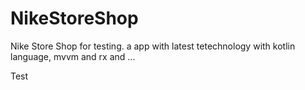 # NikeStoreShop
Nike Store Shop for testing. a app with latest tetechnology with kotlin language, mvvm and rx and ...

Test
